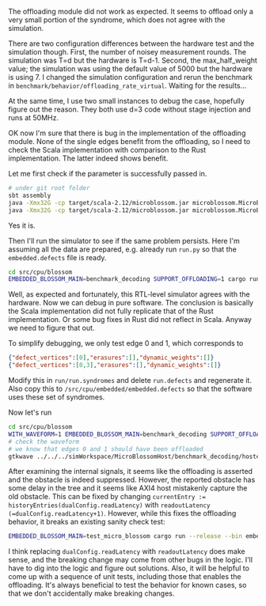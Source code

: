 The offloading module did not work as expected.
It seems to offload only a very small portion of the syndrome, which does not agree with the simulation.

There are two configuration differences between the hardware test and the simulation though.
First, the number of noisey measurement rounds.
The simulation was T=d but the hardware is T=d-1.
Second, the max_half_weight value; the simulation was using the default value of 5000 but the hardware is using 7.
I changed the simulation configuration and rerun the benchmark in `benchmark/behavior/offloading_rate_virtual`.
Waiting for the results...

At the same time, I use two small instances to debug the case, hopefully figure out the reason.
They both use d=3 code without stage injection and runs at 50MHz.

OK now I'm sure that there is bug in the implementation of the offloading module.
None of the single edges benefit from the offloading, so I need to check the Scala implementation with
comparison to the Rust implementation.
The latter indeed shows benefit.

Let me first check if the parameter is successfully passed in.

```sh
# under git root folder
sbt assembly
java -Xmx32G -cp target/scala-2.12/microblossom.jar microblossom.MicroBlossomGenerator --support-offloading --output-dir benchmark/hardware/unit_tests/3_debug_offloading/hardware/offloaded_true/offloaded_true_verilog --graph benchmark/hardware/unit_tests/3_debug_offloading/hardware/prepare.json
java -Xmx32G -cp target/scala-2.12/microblossom.jar microblossom.MicroBlossomGenerator --output-dir benchmark/hardware/unit_tests/3_debug_offloading/hardware/offloaded_false/offloaded_false_verilog --graph benchmark/hardware/unit_tests/3_debug_offloading/hardware/prepare.json
```

Yes it is.

Then I'll run the simulator to see if the same problem persists.
Here I'm assuming all the data are prepared, e.g. already run `run.py` so that the `embedded.defects` file is ready.

```sh
cd src/cpu/blossom
EMBEDDED_BLOSSOM_MAIN=benchmark_decoding SUPPORT_OFFLOADING=1 cargo run --release --bin embedded_simulator -- ../../../benchmark/hardware/unit_tests/3_debug_offloading/hardware/prepare.json
```

Well, as expected and fortunately, this RTL-level simulator agrees with the hardware.
Now we can debug in pure software.
The conclusion is basically the Scala implementation did not fully replicate that of the Rust implementation.
Or some bug fixes in Rust did not reflect in Scala.
Anyway we need to figure that out.

To simplify debugging, we only test edge 0 and 1, which corresponds to

```json
{"defect_vertices":[0],"erasures":[],"dynamic_weights":[]}
{"defect_vertices":[0,3],"erasures":[],"dynamic_weights":[]}
```

Modify this in `run/run.syndromes` and delete `run.defects` and regenerate it.
Also copy this to `/src/cpu/embedded/embedded.defects` so that the software uses these set of syndromes.

Now let's run

```sh
cd src/cpu/blossom
WITH_WAVEFORM=1 EMBEDDED_BLOSSOM_MAIN=benchmark_decoding SUPPORT_OFFLOADING=1 cargo run --release --bin embedded_simulator -- ../../../benchmark/hardware/unit_tests/3_debug_offloading/hardware/prepare.json
# check the waveform
# we know that edges 0 and 1 should have been offloaded
gtkwave ../../../simWorkspace/MicroBlossomHost/benchmark_decoding/hosted.fst
```

After examining the internal signals, it seems like the offloading is asserted and the obstacle is indeed suppressed.
However, the reported obstacle has some delay in the tree and it seems like AXI4 host mistakenly capture the old obstacle.
This can be fixed by changing `currentEntry := historyEntries(dualConfig.readLatency)` with `readoutLatency (=dualConfig.readLatency+1)`.
However, while this fixes the offloading behavior, it breaks an existing sanity check test:

```sh
EMBEDDED_BLOSSOM_MAIN=test_micro_blossom cargo run --release --bin embedded_simulator -- ../../../resources/graphs/example_code_capacity_d3.json
```

I think replacing `dualConfig.readLatency` with `readoutLatency` does make sense, and the breaking change may come from other bugs in the logic.
I'll have to dig into the logic and figure out solutions.
Also, it will be helpful to come up with a sequence of unit tests, including those that enables the offloading.
It's always beneficial to test the behavior for known cases, so that we don't accidentally make breaking changes.
